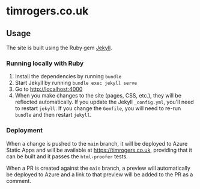# timrogers.co.uk

## Usage

The site is built using the Ruby gem [Jekyll](https://jekyllrb.com).

### Running locally with Ruby

1. Install the dependencies by running `bundle`
2. Start Jekyll by running `bundle exec jekyll serve`
3. Go to <http://localhost:4000>
4. When you make changes to the site (pages, CSS, etc.), they will be reflected automatically. If you update the Jekyll `_config.yml`, you'll need to restart `jekyll`. If you change the `Gemfile`, you will need to re-run `bundle` and then restart `jekyll`.

### Deployment

When a change is pushed to the `main` branch, it will be deployed to Azure Static Apps and will be available at <https://timrogers.co.uk>, providing that it can be built and it passes the `html-proofer` tests.

When a PR is created against the `main` branch, a preview will automatically be deployed to Azure and a link to that preview will be added to the PR as a comment.